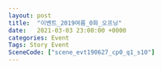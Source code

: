 ```yaml
---
layout: post
title:  "이벤트_2019여름_0화_오프닝"
date:   2021-03-03 23:00:00 +0000
categories: Event
Tags: Story Event
SceneCode: ["scene_evt190627_cp0_q1_s10"]
---
```

